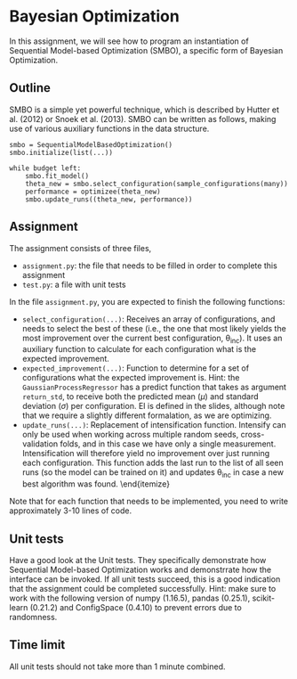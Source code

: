 # Bayesian Optimization

In this assignment, we will see how to program an instantiation of Sequential Model-based Optimization (SMBO), a specific form of Bayesian Optimization. 

## Outline
SMBO is a simple yet powerful technique, which is described by Hutter et al. (2012) or Snoek et al. (2013). 
SMBO can be written as follows, making use of various auxiliary functions in the data structure. 

```
smbo = SequentialModelBasedOptimization()
smbo.initialize(list(...))

while budget left:
    smbo.fit_model()
    theta_new = smbo.select_configuration(sample_configurations(many))
    performance = optimizee(theta_new)
    smbo.update_runs((theta_new, performance))
```

## Assignment
The assignment consists of three files, 
* `assignment.py`: the file that needs to be filled in order to complete this assignment
* `test.py`: a file with unit tests

In the file `assignment.py`, you are expected to finish the following functions:
* `select_configuration(...)`: Receives an array of configurations, and needs to select the best of these (i.e., the one that most likely yields the most improvement over the current best configuration, &theta;<sub>inc</sub>). It uses an auxiliary function to calculate for each configuration what is the expected improvement. 
* `expected_improvement(...)`: Function to determine for a set of configurations what the expected improvement is. Hint: the `GaussianProcessRegressor` has a predict function that takes as argument `return_std`, to receive both the predicted mean ($\mu$) and standard deviation ($\sigma$) per configuration. EI is defined in the slides, although note that we require a slightly different formalation, as we are optimizing.
* `update_runs(...)`: Replacement of intensification function. Intensify can only be used when working across multiple random seeds, cross-validation folds, and in this case we have only a single measurement. Intensification will therefore yield no improvement over just running each configuration. This function adds the last run to the list of all seen runs (so the model can be trained on it) and updates &theta;<sub>inc</sub> in case a new best algorithm was found. 
\end{itemize}

Note that for each function that needs to be implemented, you need to write approximately 3-10 lines of code.

## Unit tests

Have a good look at the Unit tests. They specifically demonstrate how Sequential Model-based Optimization works and demonstrrate how the interface can be invoked. 
If all unit tests succeed, this is a good indication that the assignment could be completed successfully. 
Hint: make sure to work with the following version of numpy (1.16.5), pandas (0.25.1), scikit-learn (0.21.2) and ConfigSpace (0.4.10) to prevent errors due to randomness. 

## Time limit

All unit tests should not take more than 1 minute combined. 

